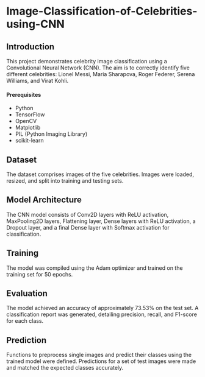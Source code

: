 # Image-Classification-of-Celebrities-using-CNN

## Introduction
This project demonstrates celebrity image classification using a Convolutional Neural Network (CNN). The aim is to correctly identify five different celebrities: Lionel Messi, Maria Sharapova, Roger Federer, Serena Williams, and Virat Kohli.

#### Prerequisites
- Python
- TensorFlow
- OpenCV
- Matplotlib
- PIL (Python Imaging Library)
- scikit-learn

## Dataset
The dataset comprises images of the five celebrities. Images were loaded, resized, and split into training and testing sets.

## Model Architecture
The CNN model consists of Conv2D layers with ReLU activation, MaxPooling2D layers, Flattening layer, Dense layers with ReLU activation, a Dropout layer, and a final Dense layer with Softmax activation for classification.

## Training
The model was compiled using the Adam optimizer and trained on the training set for 50 epochs.

## Evaluation
The model achieved an accuracy of approximately 73.53% on the test set. A classification report was generated, detailing precision, recall, and F1-score for each class.

## Prediction
Functions to preprocess single images and predict their classes using the trained model were defined. Predictions for a set of test images were made and matched the expected classes accurately.
